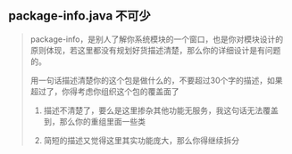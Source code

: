 ## package-info.java 不可少

> package-info，是别人了解你系统模块的一个窗口，也是你对模块设计的原则体现，若这里都没有规划好货描述清楚，那么你的详细设计是有问题的。
> 
>  用一句话描述清楚你的这个包是做什么的，不要超过30个字的描述，如果超过了，你得考虑你组织这个包的覆盖面了
> 
> 1. 描述不清楚了，要么是这里掺杂其他功能无服务，我这句话无法覆盖到，那么你的重组里面一些类
> 
> 2. 简短的描述又觉得这里其实功能庞大，那么你得继续拆分

